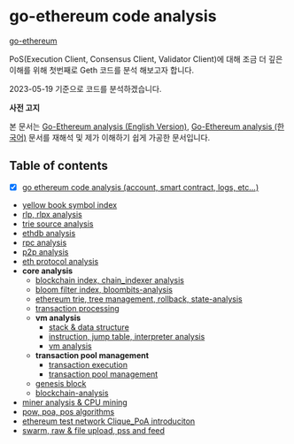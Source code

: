 # go-ethereum code analysis


[go-ethereum](https://github.com/ethereum/go-ethereum)

PoS(Execution Client, Consensus Client, Validator Client)에 대해 조금 더 깊은 이해를 위해 첫번째로 Geth 코드를 분석 해보고자 합니다.

2023-05-19 기준으로 코드를 분석하겠습니다.

**사전 고지**

본 문서는  [Go-Ethereum analysis (English Version)](https://github.com/agiletechvn/go-ethereum-code-analysis), [Go-Ethereum analysis (한국어)](https://github.com/scalalang2/go-ethereum-code-analysis) 문서를 재해석 및 제가 이해하기 쉽게 가공한 문서입니다.

## Table of contents

-  [x] [go ethereum code analysis (account, smart contract, logs, etc...)](/go-ethereum-code-analysis.md)
- [yellow book symbol index](symbol-index.md)
- [rlp, rlpx analysis](/rlp-analysis.md)
- [trie source analysis](/trie-analysis.md)
- [ethdb analysis](/ethdb-analysis.md)
- [rpc analysis](/rpc-analysis.md)
- [p2p analysis](/p2p-analysis.md)
- [eth protocol analysis](/eth-analysis.md)
- **core analysis**
  - [blockchain index, chain_indexer analysis](/core-chain_indexer-analysis.md)
  - [bloom filter index, bloombits-analysis](/core-bloombits-analysis.md)
  - [ethereum trie, tree management, rollback, state-analysis](/core-state-analysis.md)
  - [transaction processing](/core-state-process-analysis.md)
  - **vm analysis**
    - [stack & data structure](/core-vm-stack-memory-analysis.md)
    - [instruction, jump table, interpreter analysis](/core-vm-jumptable-instruction.md)
    - [vm analysis](/core-vm-analysis.md)
  - **transaction pool management**
    - [transaction execution](/core-txlist-data-structure-analysis.md)
    - [transaction pool management](/core-txpool-analysis.md)
  - [genesis block](/core-genesis-analysis.md)
  - [blockchain-analysis](/core-blockchain-analysis.md)
- [miner analysis & CPU mining](/miner-analysis-CPU-mining.md)
- [pow, poa, pos algorithms](/pow-analysis.md)
- [ethereum test network Clique_PoA introduciton](/ethereum-Clique_PoA-introduction.md)
- [swarm, raw & file upload, pss and feed](/ethereum-swarm-introduction.md)
